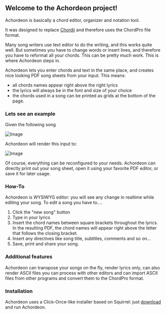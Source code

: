 ## Welcome to the Achordeon project!

Achordeon is basically a chord editor, organizer and notation tool.

It was designed to replace [Chordii](http://www.vromans.org/johan/projects/Chordii/) and therefore uses the ChordPro file format.

Many song writers use text editor to do the writing, and this works quite well.
But sometimes you have to change words or insert lines, and therefore you have to reformat all your chords. This can be pretty much work. This is where Achordeon steps in.

Achordeon lets you enter chords and text in the same place, and creates nice looking PDF song sheets from your input.
This means:
- all chords names appear right above the right lyrics
- the lyrics will always be in the font and size of your choice
- the chords used in a song can be printed as grids at the bottom of the page.

### Lets see an example

Given the following song

![Image](https://cloud.githubusercontent.com/assets/28042110/25782580/0a69976c-334e-11e7-8409-5659d30dfee2.PNG)

Achordeon will render this input to:

![Image](https://cloud.githubusercontent.com/assets/28042110/25782558/bc6b367e-334d-11e7-99d2-aa6e1564eb64.PNG)

Of course, everything can be reconfigured to your needs. Achordeon can directly print out your song sheet, open it using your favorite PDF editor, or save it for later usage.

### How-To

Achordeon is WYSIWYG editor: you will see any change in realtime while editing your song.
To edit a song you have to....
1. Click the "new song" button
2. Type in your lyrics
3. Insert the chord names between square brackets throughout the lyrics. In the resulting PDF, the chord names will appear right above the letter that follows the closing bracket.
4. Insert any directives like song title, subtitles, comments and so on...
5. Save, print and share your song.

### Additional features

Achordeon can transpose your songs on the fly, render lyrics only, can also render ASCII files you can process with other editors and can import ASCII files from other programs and convert them to the ChordPro format.

### Installation
Achordeon uses a Click-Once-like installer based on Squirrel: just [download](https://github.com/tiamatix/achordeon/releases) and run Achordeon. 

